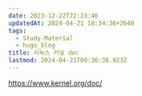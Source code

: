 ```yaml
---
date: 2023-12-22T22:23:46
updatedAt: 2024-04-21 18:34:36+2640
tags:
  - Study-Material
  - hugo_blog
title: 리눅스 커널 doc
lastmod: 2024-04-21T09:36:38.023Z
---
```

https://www.kernel.org/doc/
